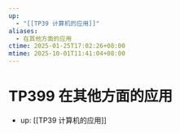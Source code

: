 ```yaml
---
up:
  - "[[TP39 计算机的应用]]"
aliases:
  - 在其他方面的应用
ctime: 2025-01-25T17:02:26+08:00
mtime: 2025-10-01T11:41:04+08:00
---
```


# TP399 在其他方面的应用

- up: [[TP39 计算机的应用]]
